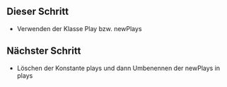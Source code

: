 ## Dieser Schritt
- Verwenden der Klasse Play bzw. newPlays

## Nächster Schritt
- Löschen der Konstante plays und dann Umbenennen der newPlays in plays